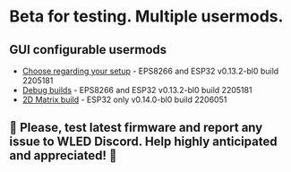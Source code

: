 # Beta for testing. Multiple usermods.

## GUI configurable usermods

- [Choose regarding your setup](https://github.com/srg74/WLED-wemos-shield/tree/master/resources/experimental/Firmware) - EPS8266 and ESP32 v0.13.2-bl0 build 2205181
- [Debug builds](https://github.com/srg74/WLED-wemos-shield/tree/master/resources/experimental/Firmware/Debug_builds) - EPS8266 and ESP32 v0.13.2-bl0 build 2205181
- [2D Matrix build](https://github.com/srg74/WLED-wemos-shield/tree/master/resources/experimental/Firmware/2D) - ESP32 only v0.14.0-bl0 build 2206051

## 🔴 Please, test latest firmware and report any issue to WLED Discord. Help highly anticipated and appreciated! 🔴
